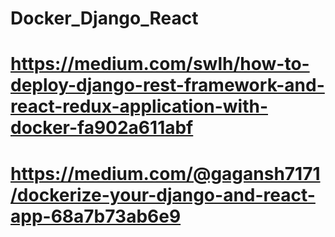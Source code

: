 # Docker_Django_React
# https://medium.com/swlh/how-to-deploy-django-rest-framework-and-react-redux-application-with-docker-fa902a611abf
# https://medium.com/@gagansh7171/dockerize-your-django-and-react-app-68a7b73ab6e9